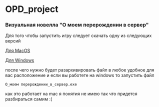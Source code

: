 # OPD_project

### Визуальная новелла "О моем перерождении в сервер"

Для того чтобы запустить игру следует скачать одну из следующих версий

[Для MacOS](https://github.com/vlad-crab/OPD_project/master/О_моем_перерождении_в_сервер-latest/О_моем_перерождении_в_сервер-latest-mac.zip)

[Для Windows](https://github.com/vlad-crab/OPD_project/master/О_моем_перерождении_в_сервер-latest/О_моем_перерождении_в_сервер-latest-windows.zip)

после чего нужно будет разархивировать файл в любое удобное для вас расположение
и если вы работете на windows то запустить файл

```О_моем перерождении_в_сервер.exe```

как это работает на mac я понятия не имею так что придется разбираться самим :(

